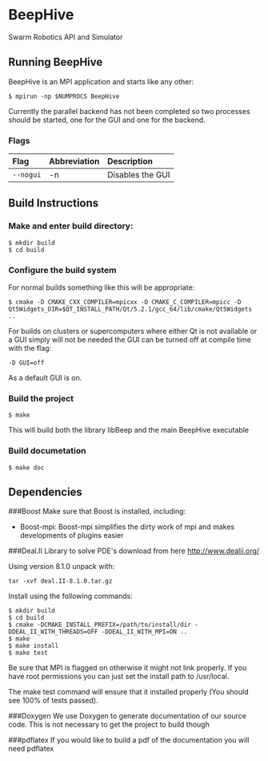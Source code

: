 BeepHive
========

Swarm Robotics API and Simulator
## Running BeepHive
BeepHive is an MPI application and starts like any other:
```
$ mpirun -np $NUMPROCS BeepHive
```
Currently the parallel backend has not been completed so two processes should be
started, one for the GUI and one for the backend.
### Flags
|Flag|Abbreviation|Description|
|:----|:------|:-------------|
|`--nogui`|-n|Disables the GUI|
## Build Instructions
### Make and enter build directory:
```
$ mkdir build
$ cd build
```
### Configure the build system
For normal builds something like this will be appropriate:
```
$ cmake -D CMAKE_CXX_COMPILER=mpicxx -D CMAKE_C_COMPILER=mpicc -D
Qt5Widgets_DIR=$QT_INSTALL_PATH/Qt/5.2.1/gcc_64/lib/cmake/Qt5Widgets ..
```

For builds on clusters or supercomputers where either Qt is not available or a
GUI simply will not be needed the GUI can be turned off at compile time with the
flag:
```
-D GUI=off
```
As a default GUI is on.
### Build the project
```
$ make
```
This will build both the library libBeep and the main BeepHive executable
### Build documetation
```
$ make doc
```
## Dependencies
###Boost
Make sure that Boost is installed, including:
* Boost-mpi: Boost-mpi simplifies the dirty work of mpi and makes developments
    of plugins easier

###Deal.II
Library to solve PDE's download from here http://www.dealii.org/

Using version 8.1.0 unpack with:
```
tar -xvf deal.II-8.1.0.tar.gz
```
Install using the following commands:
```
$ mkdir build
$ cd build
$ cmake -DCMAKE_INSTALL_PREFIX=/path/to/install/dir -DDEAL_II_WITH_THREADS=OFF -DDEAL_II_WITH_MPI=ON ..
$ make
$ make install
$ make test
```
Be sure that MPI is flagged on otherwise it might not link properly.
If you have root permissions you can just set the install path to /usr/local.

The make test command will ensure that it installed properly (You should see 100% of tests passed).

###Doxygen
We use Doxygen to generate documentation of our source code.
This is not necessary to get the project to build though

###pdflatex
If you would like to build a pdf of the documentation you will need pdflatex
